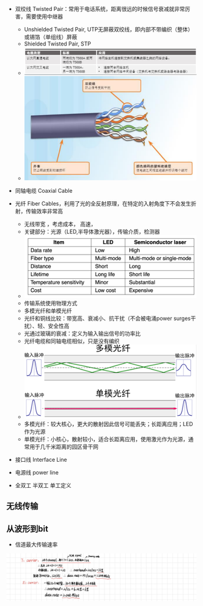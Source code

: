 * 双绞线 Twisted Pair：常用于电话系统，距离很远的时候信号衰减就非常厉害，需要使用中继器
  * Unshielded Twisted Pair, UTP无屏蔽双绞线，即内部不带编织（整体）或锡箔（单组线）屏蔽
  * Shielded Twisted Pair, STP
  * ![image-20230217140025620](assets/CH2/image-20230217140025620.png)
  * ![image-20230217140004176](assets/CH2/image-20230217140004176.png)
*  同轴电缆 Coaxial Cable
* 光纤 Fiber Cables，利用了光的全反射原理，在特定的入射角度下不会发生折射，传输效率非常高
  * 无线带宽 ，考虑成本， 高速，
  * 关键部分：光源（LED,半导体激光器），传输介质，检测器 
  * ![image-20230217140503448](assets/CH2/image-20230217140503448.png)
  * 传输系统使用物理方式
  * 多模光纤和单模光纤
  * 光纤和铜线比较：带宽高、衰减小、抗干扰（不会被电涌power surges干扰）、轻、安全性高
  * 光通过玻璃的衰减：定义为输入输出信号的功率比
  * 光纤电缆和同轴电缆相似，只是没有编织
  * ![image-20230217150328640](assets/CH2/image-20230217150328640.png)
  * 多模光纤：较大核心，更大的散射因此信号可能丢失；长距离应用；LED作为光源
  * 单模光纤：小核心，散射较小，适合长距离应用，使用激光作为光源，通常用于几千米距离的园区骨干网
*  接口线 Interface Line
* 电源线 power line



* 全双工 半双工 单工定义



## 无线传输







## 从波形到bit



* 信道最大传输速率







![image-20230220230031774](assets/CH2/image-20230220230031774.png)
